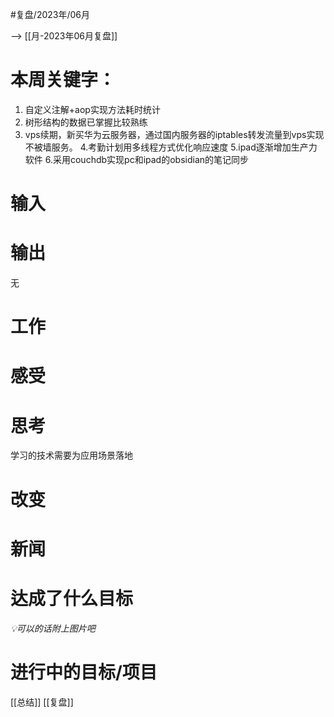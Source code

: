 

#复盘/2023年/06月

--> [[月-2023年06月复盘]]

# 本周关键字：
1. 自定义注解+aop实现方法耗时统计
2. 树形结构的数据已掌握比较熟练
3. vps续期，新买华为云服务器，通过国内服务器的iptables转发流量到vps实现不被墙服务。
4.考勤计划用多线程方式优化响应速度
5.ipad逐渐增加生产力软件
6.采用couchdb实现pc和ipad的obsidian的笔记同步

# 输入


# 输出
无

# 工作


# 感受

# 思考
学习的技术需要为应用场景落地



# 改变


# 新闻

# 达成了什么目标
 *💡可以的话附上图片吧*

# 进行中的目标/项目

[[总结]]
[[复盘]]